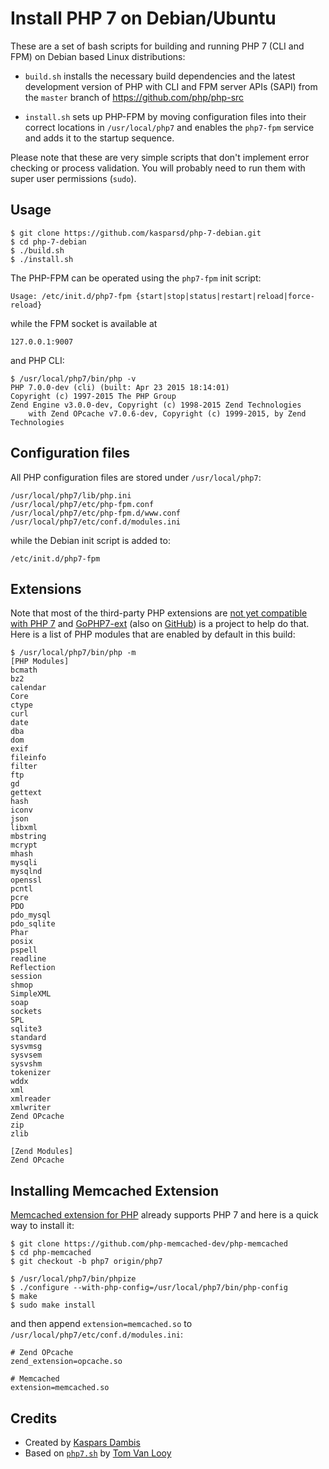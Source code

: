 # Install PHP 7 on Debian/Ubuntu

These are a set of bash scripts for building and running PHP 7 (CLI and FPM) on Debian based Linux distributions:

- `build.sh` installs the necessary build dependencies and the latest development version of PHP with CLI and FPM server APIs (SAPI) from the `master` branch of https://github.com/php/php-src
 
- `install.sh` sets up PHP-FPM by moving configuration files into their correct locations in `/usr/local/php7` and enables the `php7-fpm` service and adds it to the startup sequence.

Please note that these are very simple scripts that don't implement error checking or process validation. You will probably need to run them with super user permissions (`sudo`).


## Usage

	$ git clone https://github.com/kasparsd/php-7-debian.git
	$ cd php-7-debian
	$ ./build.sh
	$ ./install.sh

The PHP-FPM can be operated using the `php7-fpm` init script:

	Usage: /etc/init.d/php7-fpm {start|stop|status|restart|reload|force-reload}

while the FPM socket is available at

	127.0.0.1:9007

and PHP CLI:
	
	$ /usr/local/php7/bin/php -v
	PHP 7.0.0-dev (cli) (built: Apr 23 2015 18:14:01) 
	Copyright (c) 1997-2015 The PHP Group
	Zend Engine v3.0.0-dev, Copyright (c) 1998-2015 Zend Technologies
	    with Zend OPcache v7.0.6-dev, Copyright (c) 1999-2015, by Zend Technologies

## Configuration files

All PHP configuration files are stored under `/usr/local/php7`:
	
	/usr/local/php7/lib/php.ini
	/usr/local/php7/etc/php-fpm.conf
	/usr/local/php7/etc/php-fpm.d/www.conf
	/usr/local/php7/etc/conf.d/modules.ini

while the Debian init script is added to:

	/etc/init.d/php7-fpm

## Extensions

Note that most of the third-party PHP extensions are [not yet compatible with PHP 7](https://github.com/gophp7/gophp7-ext/wiki/extensions-catalog) and [GoPHP7-ext](http://gophp7.org/) (also on [GitHub](https://github.com/gophp7/gophp7-ext)) is a project to help do that. Here is a list of PHP modules that are enabled by default in this build:

	$ /usr/local/php7/bin/php -m
	[PHP Modules]
	bcmath
	bz2
	calendar
	Core
	ctype
	curl
	date
	dba
	dom
	exif
	fileinfo
	filter
	ftp
	gd
	gettext
	hash
	iconv
	json
	libxml
	mbstring
	mcrypt
	mhash
	mysqli
	mysqlnd
	openssl
	pcntl
	pcre
	PDO
	pdo_mysql
	pdo_sqlite
	Phar
	posix
	pspell
	readline
	Reflection
	session
	shmop
	SimpleXML
	soap
	sockets
	SPL
	sqlite3
	standard
	sysvmsg
	sysvsem
	sysvshm
	tokenizer
	wddx
	xml
	xmlreader
	xmlwriter
	Zend OPcache
	zip
	zlib

	[Zend Modules]
	Zend OPcache

## Installing Memcached Extension

[Memcached extension for PHP](https://github.com/php-memcached-dev/php-memcached) already supports PHP 7 and here is a quick way to install it:

	$ git clone https://github.com/php-memcached-dev/php-memcached
	$ cd php-memcached
	$ git checkout -b php7 origin/php7

	$ /usr/local/php7/bin/phpize
	$ ./configure --with-php-config=/usr/local/php7/bin/php-config
	$ make
	$ sudo make install

and then append `extension=memcached.so` to `/usr/local/php7/etc/conf.d/modules.ini`:

	# Zend OPcache
	zend_extension=opcache.so
	
	# Memcached
	extension=memcached.so


## Credits

- Created by [Kaspars Dambis](http://kaspars.net)
- Based on [`php7.sh`](https://gist.github.com/tvlooy/953a7c0658e70b573ab4) by [Tom Van Looy](http://www.intracto.com/nl/blog/running-symfony2-on-php7) 
